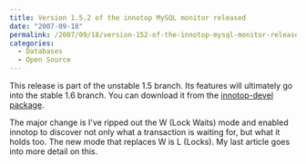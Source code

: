 ```yaml
---
title: Version 1.5.2 of the innotop MySQL monitor released
date: "2007-09-18"
permalink: /2007/09/18/version-152-of-the-innotop-mysql-monitor-released/
categories:
  - Databases
  - Open Source
---
```


This release is part of the unstable 1.5 branch. Its features will ultimately go into the stable 1.6 branch. You can download it from the [innotop-devel package][1].

The major change is I've ripped out the W (Lock Waits) mode and enabled innotop to discover not only what a transaction is waiting for, but what it holds too. The new mode that replaces W is L (Locks). My last article goes into more detail on this.

 [1]: http://code.google.com/p/innotop
